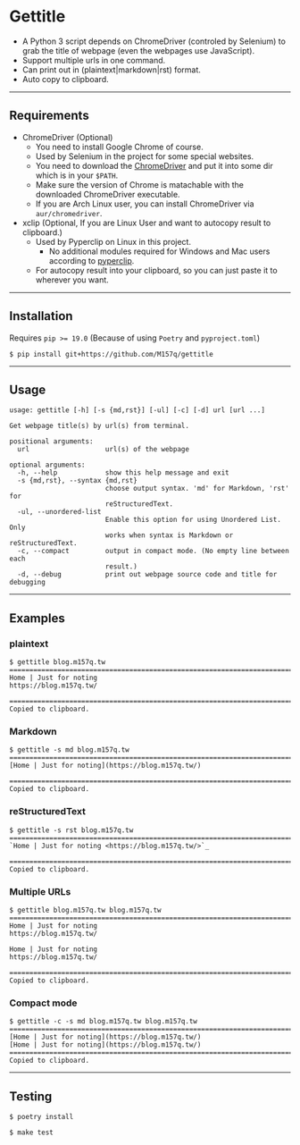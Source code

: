 # Gettitle

+ A Python 3 script depends on ChromeDriver (controled by Selenium) to grab the title of webpage (even the webpages use JavaScript).
+ Support multiple urls in one command.
+ Can print out in (plaintext|markdown|rst) format.
+ Auto copy to clipboard.

---

## Requirements

+ ChromeDriver (Optional)
    + You need to install Google Chrome of course.
    + Used by Selenium in the project for some special websites.
    + You need to download the [ChromeDriver](https://sites.google.com/a/chromium.org/chromedriver/downloads) and put it into some dir which is in your `$PATH`.
    + Make sure the version of Chrome is matachable with the downloaded ChromeDriver executable.
    + If you are Arch Linux user, you can install ChromeDriver via `aur/chromedriver`.
+ xclip (Optional, If you are Linux User and want to autocopy result to clipboard.)
    + Used by Pyperclip on Linux in this project.
        - No additional modules required for Windows and Mac users according to [pyperclip](https://github.com/asweigart/pyperclip).
    + For autocopy result into your clipboard, so you can just paste it to wherever you want.

---

## Installation

Requires `pip >= 19.0` (Because of using `Poetry` and `pyproject.toml`)

`$ pip install git+https://github.com/M157q/gettitle`

---

## Usage

```
usage: gettitle [-h] [-s {md,rst}] [-ul] [-c] [-d] url [url ...]

Get webpage title(s) by url(s) from terminal.

positional arguments:
  url                   url(s) of the webpage

optional arguments:
  -h, --help            show this help message and exit
  -s {md,rst}, --syntax {md,rst}
                        choose output syntax. 'md' for Markdown, 'rst' for
                        reStructuredText.
  -ul, --unordered-list
                        Enable this option for using Unordered List. Only
                        works when syntax is Markdown or reStructuredText.
  -c, --compact         output in compact mode. (No empty line between each
                        result.)
  -d, --debug           print out webpage source code and title for debugging
```

---

## Examples

### plaintext
```
$ gettitle blog.m157q.tw
================================================================================
Home | Just for noting
https://blog.m157q.tw/

================================================================================
Copied to clipboard.
```

### Markdown
```
$ gettitle -s md blog.m157q.tw
================================================================================
[Home | Just for noting](https://blog.m157q.tw/)

================================================================================
Copied to clipboard.
```

### reStructuredText
```
$ gettitle -s rst blog.m157q.tw
================================================================================
`Home | Just for noting <https://blog.m157q.tw/>`_

================================================================================
Copied to clipboard.
```

### Multiple URLs
```
$ gettitle blog.m157q.tw blog.m157q.tw
================================================================================
Home | Just for noting
https://blog.m157q.tw/

Home | Just for noting
https://blog.m157q.tw/

================================================================================
Copied to clipboard.
```

### Compact mode
```
$ gettitle -c -s md blog.m157q.tw blog.m157q.tw
================================================================================
[Home | Just for noting](https://blog.m157q.tw/)
[Home | Just for noting](https://blog.m157q.tw/)
================================================================================
Copied to clipboard.
```

---

## Testing

`$ poetry install`

`$ make test`
